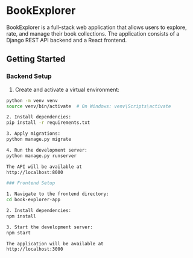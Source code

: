 # BookExplorer

BookExplorer is a full-stack web application that allows users to explore, rate, and manage their book collections. The application consists of a Django REST API backend and a React frontend.

## Getting Started

### Backend Setup

1. Create and activate a virtual environment:
```bash
python -m venv venv
source venv/bin/activate  # On Windows: venv\Scripts\activate

2. Install dependencies:
pip install -r requirements.txt

3. Apply migrations:
python manage.py migrate

4. Run the development server:
python manage.py runserver

The API will be available at
http://localhost:8000

### Frontend Setup

1. Navigate to the frontend directory:
cd book-explorer-app

2. Install dependencies:
npm install

3. Start the development server:
npm start

The application will be available at
http://localhost:3000
